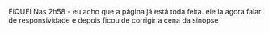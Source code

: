 FIQUEI Nas 2h58 - eu acho que a página já está toda feita. ele ia agora falar de responsividade e depois ficou de corrigir a cena da sinopse